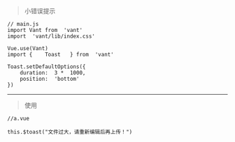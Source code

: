 

> 小错误提示

    // main.js
    import Vant from  'vant'
	import  'vant/lib/index.css'
  
  	Vue.use(Vant)
	import {	Toast	} from  'vant' 

	Toast.setDefaultOptions({
		duration:  3 *  1000,
		position:  'bottom'
	})

---
>  使用

    //a.vue
 
	this.$toast("文件过大，请重新编辑后再上传！") 
	

<!--stackedit_data:
eyJoaXN0b3J5IjpbLTMyNzE1NzQ3NF19
-->